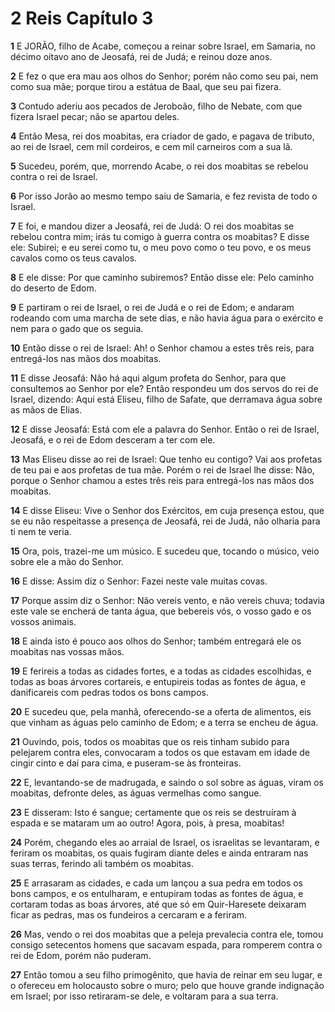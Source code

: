 # 2 Reis Capítulo 3

**1** 	E JORÃO, filho de Acabe, começou a reinar sobre Israel, em Samaria, no décimo oitavo ano de Jeosafá, rei de Judá; e reinou doze anos.

**2** 	E fez o que era mau aos olhos do Senhor; porém não como seu pai, nem como sua mãe; porque tirou a estátua de Baal, que seu pai fizera.

**3** 	Contudo aderiu aos pecados de Jeroboão, filho de Nebate, com que fizera Israel pecar; não se apartou deles.

**4** 	Então Mesa, rei dos moabitas, era criador de gado, e pagava de tributo, ao rei de Israel, cem mil cordeiros, e cem mil carneiros com a sua lã.

**5** 	Sucedeu, porém, que, morrendo Acabe, o rei dos moabitas se rebelou contra o rei de Israel.

**6** 	Por isso Jorão ao mesmo tempo saiu de Samaria, e fez revista de todo o Israel.

**7** 	E foi, e mandou dizer a Jeosafá, rei de Judá: O rei dos moabitas se rebelou contra mim; irás tu comigo à guerra contra os moabitas? E disse ele: Subirei; e eu serei como tu, o meu povo como o teu povo, e os meus cavalos como os teus cavalos.

**8** 	E ele disse: Por que caminho subiremos? Então disse ele: Pelo caminho do deserto de Edom.

**9** 	E partiram o rei de Israel, o rei de Judá e o rei de Edom; e andaram rodeando com uma marcha de sete dias, e não havia água para o exército e nem para o gado que os seguia.

**10** 	Então disse o rei de Israel: Ah! o Senhor chamou a estes três reis, para entregá-los nas mãos dos moabitas.

**11** 	E disse Jeosafá: Não há aqui algum profeta do Senhor, para que consultemos ao Senhor por ele? Então respondeu um dos servos do rei de Israel, dizendo: Aqui está Eliseu, filho de Safate, que derramava água sobre as mãos de Elias.

**12** 	E disse Jeosafá: Está com ele a palavra do Senhor. Então o rei de Israel, Jeosafá, e o rei de Edom desceram a ter com ele.

**13** 	Mas Eliseu disse ao rei de Israel: Que tenho eu contigo? Vai aos profetas de teu pai e aos profetas de tua mãe. Porém o rei de Israel lhe disse: Não, porque o Senhor chamou a estes três reis para entregá-los nas mãos dos moabitas.

**14** 	E disse Eliseu: Vive o Senhor dos Exércitos, em cuja presença estou, que se eu não respeitasse a presença de Jeosafá, rei de Judá, não olharia para ti nem te veria.

**15** 	Ora, pois, trazei-me um músico. E sucedeu que, tocando o músico, veio sobre ele a mão do Senhor.

**16** 	E disse: Assim diz o Senhor: Fazei neste vale muitas covas.

**17** 	Porque assim diz o Senhor: Não vereis vento, e não vereis chuva; todavia este vale se encherá de tanta água, que bebereis vós, o vosso gado e os vossos animais.

**18** 	E ainda isto é pouco aos olhos do Senhor; também entregará ele os moabitas nas vossas mãos.

**19** 	E ferireis a todas as cidades fortes, e a todas as cidades escolhidas, e todas as boas árvores cortareis, e entupireis todas as fontes de água, e danificareis com pedras todos os bons campos.

**20** 	E sucedeu que, pela manhã, oferecendo-se a oferta de alimentos, eis que vinham as águas pelo caminho de Edom; e a terra se encheu de água.

**21** 	Ouvindo, pois, todos os moabitas que os reis tinham subido para pelejarem contra eles, convocaram a todos os que estavam em idade de cingir cinto e daí para cima, e puseram-se às fronteiras.

**22** 	E, levantando-se de madrugada, e saindo o sol sobre as águas, viram os moabitas, defronte deles, as águas vermelhas como sangue.

**23** 	E disseram: Isto é sangue; certamente que os reis se destruíram à espada e se mataram um ao outro! Agora, pois, à presa, moabitas!

**24** 	Porém, chegando eles ao arraial de Israel, os israelitas se levantaram, e feriram os moabitas, os quais fugiram diante deles e ainda entraram nas suas terras, ferindo ali também os moabitas.

**25** 	E arrasaram as cidades, e cada um lançou a sua pedra em todos os bons campos, e os entulharam, e entupiram todas as fontes de água, e cortaram todas as boas árvores, até que só em Quir-Haresete deixaram ficar as pedras, mas os fundeiros a cercaram e a feriram.

**26** 	Mas, vendo o rei dos moabitas que a peleja prevalecia contra ele, tomou consigo setecentos homens que sacavam espada, para romperem contra o rei de Edom, porém não puderam.

**27** 	Então tomou a seu filho primogênito, que havia de reinar em seu lugar, e o ofereceu em holocausto sobre o muro; pelo que houve grande indignação em Israel; por isso retiraram-se dele, e voltaram para a sua terra.

